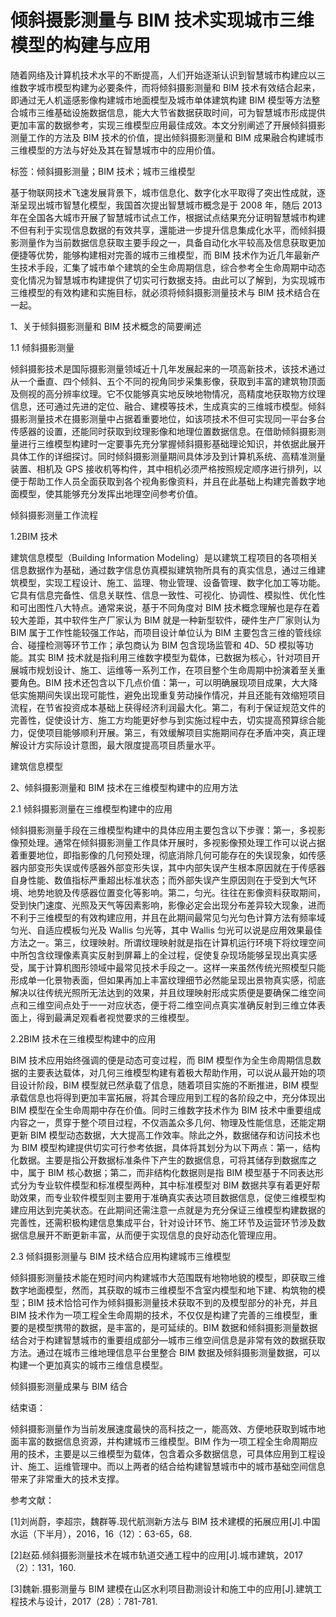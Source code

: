 # 倾斜摄影测量与 BIM 技术实现城市三维模型的构建与应用

随着网络及计算机技术水平的不断提高，人们开始逐渐认识到智慧城市构建应以三维数字城市模型构建为必要条件，而将倾斜摄影测量和 BIM 技术有效结合起来，即通过无人机遥感影像构建城市地面模型及城市单体建筑构建 BIM 模型等方法整合城市三维基础设施数据信息，能大大节省数据获取时间，可为智慧城市形成提供更加丰富的数据参考，实现三维模型应用最佳成效。本文分别阐述了开展倾斜摄影测量工作的方法及 BIM 技术的价值，提出倾斜摄影测量和 BIM 成果融合构建城市三维模型的方法与好处及其在智慧城市中的应用价值。

标签：倾斜摄影测量；BIM 技术；城市三维模型

基于物联网技术飞速发展背景下，城市信息化、数字化水平取得了突出性成就，逐渐呈现出城市智慧化模型，我国首次提出智慧城市概念是于 2008 年，随后 2013 年在全国各大城市开展了智慧城市试点工作，根据试点结果充分证明智慧城市构建不但有利于实现信息数据的有效共享，還能进一步提升信息集成化水平，而倾斜摄影测量作为当前数据信息获取主要手段之一，具备自动化水平较高及信息获取更加便捷等优势，能够构建相对完善的城市三维模型，而 BIM 技术作为近几年最新产生技术手段，汇集了城市单个建筑的全生命周期信息，综合参考全生命周期中动态变化情况为智慧城市构建提供了切实可行数据支持。由此可以了解到，为实现城市三维模型的有效构建和实施目标，就必须将倾斜摄影测量技术与 BIM 技术结合在一起。

1、关于倾斜摄影测量和 BIM 技术概念的简要阐述

1.1 倾斜摄影测量

倾斜摄影技术是国际摄影测量领域近十几年发展起来的一项高新技术，该技术通过从一个垂直、四个倾斜、五个不同的视角同步采集影像，获取到丰富的建筑物顶面及侧视的高分辨率纹理。它不仅能够真实地反映地物情况，高精度地获取物方纹理信息，还可通过先进的定位、融合、建模等技术，生成真实的三维城市模型。倾斜摄影测量技术在摄影测量中占据着重要地位，如该项技术不但可实现同一平台多台传感器的设置，还能同时获取到纹理影像和地理位置数据信息。在借助倾斜摄影测量进行三维模型构建时一定要事先充分掌握倾斜摄影基础理论知识，并依据此展开具体工作的详细探讨。同时倾斜摄影测量期间具体涉及到计算机系统、高精准测量装置、相机及 GPS 接收机等构件，其中相机必须严格按照规定顺序进行排列，以便于帮助工作人员全面获取到各个视角影像资料，并且在此基础上构建完善数字地面模型，使其能够充分发挥出地理空间参考价值。

倾斜摄影测量工作流程

1.2BIM 技术

建筑信息模型（Building Information Modeling）是以建筑工程项目的各项相关信息数据作为基础，通过数字信息仿真模拟建筑物所具有的真实信息，通过三维建筑模型，实现工程设计、施工、监理、物业管理、设备管理、数字化加工等功能。它具有信息完备性、信息关联性、信息一致性、可视化、协调性、模拟性、优化性和可出图性八大特点。通常来说，基于不同角度对 BIM 技术概念理解也是存在着较大差距，其中软件生产厂家认为 BIM 就是一种新型软件，硬件生产厂家则认为 BIM 属于工作性能较强工作站，而项目设计单位认为 BIM 主要包含三维的管线综合、碰撞检测等环节工作；承包商认为 BIM 包含现场监管和 4D、5D 模拟等功能。其实 BIM 技术就是指利用三维数字模型为载体，已数据为核心，针对项目开展城市规划设计、施工、运维等一系列工作，在项目整个生命周期中扮演着至关重要角色。BIM 技术还包含以下几点价值：第一，可以明确展现项目成果，大大降低实施期间失误出现可能性，避免出现重复劳动操作情况，并且还能有效缩短项目流程，在节省投资成本基础上获得经济利润最大化。第二，有利于保证规范文件的完善性，促使设计方、施工方均能更好参与到实施过程中去，切实提高预算综合能力，促使项目能够顺利开展。第三，有效缓解项目实施期间存在矛盾冲突，真正理解设计方实际设计意图，最大限度提高项目质量水平。

建筑信息模型

2、倾斜摄影测量和 BIM 技术在三维模型构建中的应用方法

2.1 倾斜摄影测量在三维模型构建中的应用

倾斜摄影测量手段在三维模型构建中的具体应用主要包含以下步骤：第一，多视影像预处理。通常在倾斜摄影测量工作具体开展时，多视影像预处理工作可以说占据着重要地位，即指影像的几何预处理，彻底消除几何可能存在的失误现象，如传感器内部变形失误或传感器外部变形失误，其中内部失误产生根本原因就在于传感器自身性能、数值指标严重超出标准状态；而外部失误产生原因则在于受到大气环境、地势地貌及传感器位置变化等影响。第二，匀光。往往在影像资料获取期间，受到快门速度、光照及天气等因素影响，影像必定会出现分布差异较大现象，进而不利于三维模型的有效构建应用，并且在此期间最常见匀光匀色计算方法有频率域匀光、自适应模板匀光及 Wallis 匀光等，其中 Wallis 匀光可以说是应用效果最佳方法之一。第三，纹理映射。所谓纹理映射就是指在计算机运行环境下将纹理空间中所包含纹理像素真实反射到屏幕上的全过程，促使复杂现场能够呈现出真实感受，属于计算机图形领域中最常见技术手段之一。这样一来虽然传统光照模型只能形成单一化景物表面，但如果再加上丰富纹理细节必然能呈现出景物真实感，彻底解决以往传统光照所无法达到的效果，并且纹理映射形成实质便是要确保二维空间点和三维空间点处于一一对应状态，便于将二维空间点真实准确反射到三维立体表面上，得到最满足观看者视觉要求的三维模型。

2.2BIM 技术在三维模型构建中的应用

BIM 技术应用始终强调的便是动态可变过程，而 BIM 模型作为全生命周期信息数据的主要表达载体，对几何三维模型构建有着极大帮助作用，可以说从最开始的项目设计阶段，BIM 模型就已然承载了信息，随着项目实施的不断推进，BIM 模型承载信息也将得到更加丰富拓展，将其合理应用到工程的各阶段之中，充分体现出 BIM 模型在全生命周期中存在价值。同时三维数字技术作为 BIM 技术中重要组成内容之一，贯穿于整个项目过程，不仅涵盖众多几何、物理及性能信息，还能定期更新 BIM 模型动态数据，大大提高工作效率。除此之外，数据储存和访问技术也为 BIM 模型构建提供切实可行参考依据，具体将其划分为以下两点：第一，结构化数据。主要是指公开数据标准条件下产生的数据信息，可将其储存到数据库之中，属于 BIM 核心数据；第二，而非结构化数据则是指 BIM 模型基于不同表达形式分为专业软件模型和标准模型两种，其中标准模型对 BIM 数据共享有着更好帮助效果，而专业软件模型则主要用于准确真实表达项目数据信息，促使三维模型构建应用达到完美状态。在此期间还需注意一点就是为充分保证三维模型构建数据的完善性，还需积极构建信息集成平台，针对设计环节、施工环节及运营环节涉及数据信息展开不断更新丰富，从而便于实现信息的良好动态化管理应用。

2.3 倾斜摄影测量与 BIM 技术结合应用构建城市三维模型

倾斜摄影测量技术能在短时间内构建城市大范围既有地物地貌的模型，即获取三维数字地面模型，然而，其获取的城市三维模型不含室内模型和地下建、构筑物的模型；BIM 技术恰恰可作为倾斜摄影测量技术获取不到的及模型部分的补充，并且 BIM 技术作为一项工程全生命周期的技术，不仅仅是构建了完善的三维模型，重要的是模型携带的数据，是丰富的，是可延续的。BIM 数据和倾斜摄影测量数据结合对于构建智慧城市的重要组成部分—城市三维空间信息是非常有效的数据获取方法。通过在城市三维地理信息平台里整合 BIM 数据及倾斜摄影测量数据，可以构建一个更加真实的城市三维信息模型。

倾斜摄影测量成果与 BIM 结合

结束语：

倾斜摄影测量作为当前发展速度最快的高科技之一，能高效、方便地获取到城市地面丰富的数据信息资源，并构建城市三维模型。BIM 作为一项工程全生命周期应用的技术，主要是以三维模型为载体，包含着众多数据信息，可具体应用到工程设计、施工、运维管理中。而以上两者的结合给构建智慧城市中的城市基础空间信息带来了非常重大的技术支撑。

参考文献：

[1]刘尚蔚，李超宗，魏群等.现代航测新方法与 BIM 技术建模的拓展应用[J].中国水运（下半月），2016，16（12）：63-65，68.

[2]赵茹.倾斜摄影测量技术在城市轨道交通工程中的应用[J].城市建筑，2017（2）：131，160.

[3]魏新.摄影测量与 BIM 建模在山区水利项目勘测设计和施工中的应用[J].建筑工程技术与设计，2017（28）：781-781.
